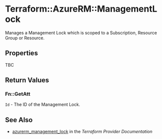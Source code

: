 # Terraform::AzureRM::ManagementLock

Manages a Management Lock which is scoped to a Subscription, Resource Group or Resource.

## Properties

TBC

## Return Values

### Fn::GetAtt

`Id` - The ID of the Management Lock.

## See Also

* [azurerm_management_lock](https://www.terraform.io/docs/providers/azurerm/r/management_lock.html) in the _Terraform Provider Documentation_